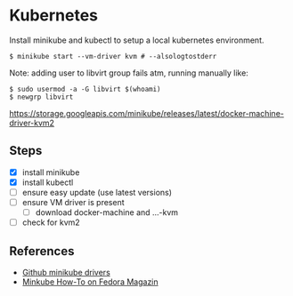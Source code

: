 
# Kubernetes

Install minikube and kubectl to setup a local kubernetes environment.

```
$ minikube start --vm-driver kvm # --alsologtostderr
```

Note: adding user to libvirt group fails atm, running manually like:

```
$ sudo usermod -a -G libvirt $(whoami)
$ newgrp libvirt
```

https://storage.googleapis.com/minikube/releases/latest/docker-machine-driver-kvm2

## Steps

- [x] install minikube
- [x] install kubectl
- [ ] ensure easy update (use latest versions)
- [ ] ensure VM driver is present
  - [ ] download docker-machine and ...-kvm
- [ ] check for kvm2

## References

- [Github minikube drivers][1]
- [Minkube How-To on Fedora Magazin][2]

[1]: https://github.com/kubernetes/minikube/blob/master/docs/drivers.md#kvm-driver
[2]: https://fedoramagazine.org/minikube-kubernetes/

